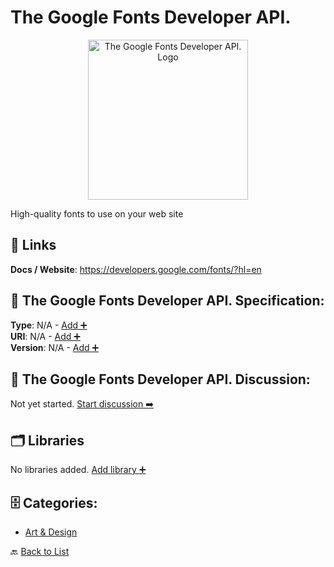 # The Google Fonts Developer API.
<p align="center">
    <img width="256" src="https://raw.githubusercontent.com/apis-list/apis-list/main/apis/the-google-fonts-developer-api/logo_256x256.png" alt="The Google Fonts Developer API. Logo"/>
</p>
High-quality fonts to use on your web site

##  🔗 Links
**Docs / Website**: https://developers.google.com/fonts/?hl=en

## 🧬 The Google Fonts Developer API. Specification:
**Type**: N/A - [Add ➕](https://github.com/apis-list/apis-list/edit/main/apis.yaml#L19313)  
**URI**: N/A - [Add ➕](https://github.com/apis-list/apis-list/edit/main/apis.yaml#L19313)  
**Version**: N/A - [Add ➕](https://github.com/apis-list/apis-list/edit/main/apis.yaml#L19313)

## 💬 The Google Fonts Developer API. Discussion:
Not yet started. [Start discussion ➡️](https://github.com/apis-list/apis-list/discussions/new)

## 🗂️ Libraries

No libraries added. [Add library ➕](https://github.com/apis-list/apis-list/edit/main/apis.yaml#L19313)    


## 🗄️ Categories:
- [Art & Design](https://github.com/apis-list/apis-list#art--design-)

🔙  [Back to List](https://github.com/apis-list/apis-list)
